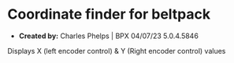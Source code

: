 # Coordinate finder for beltpack

- **Created by:** Charles Phelps | BPX 04/07/23 5.0.4.5846

Displays X (left encoder control) & Y (Right encoder control) values

